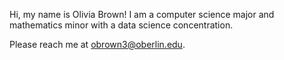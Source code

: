 Hi, my name is Olivia Brown! I am a computer science major and mathematics minor with a data science concentration. 

Please reach me at obrown3@oberlin.edu. 
